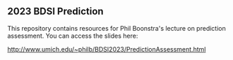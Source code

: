 ## 2023 BDSI Prediction 

This repository contains resources for Phil Boonstra's lecture on prediction assessment. 
You can access the slides here:

http://www.umich.edu/~philb/BDSI2023/PredictionAssessment.html

